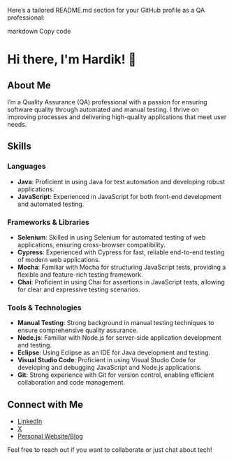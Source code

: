 
Here’s a tailored README.md section for your GitHub profile as a QA professional:

markdown
Copy code
# Hi there, I'm Hardik! 👋

## About Me

I’m a Quality Assurance (QA) professional with a passion for ensuring software quality through automated and manual testing. I thrive on improving processes and delivering high-quality applications that meet user needs.

## Skills

### Languages
- **Java**: Proficient in using Java for test automation and developing robust applications.
- **JavaScript**: Experienced in JavaScript for both front-end development and automated testing.

### Frameworks & Libraries
- **Selenium**: Skilled in using Selenium for automated testing of web applications, ensuring cross-browser compatibility.
- **Cypress**: Experienced with Cypress for fast, reliable end-to-end testing of modern web applications.
- **Mocha**: Familiar with Mocha for structuring JavaScript tests, providing a flexible and feature-rich testing framework.
- **Chai**: Proficient in using Chai for assertions in JavaScript tests, allowing for clear and expressive testing scenarios.

### Tools & Technologies
- **Manual Testing**: Strong background in manual testing techniques to ensure comprehensive quality assurance.
- **Node.js**: Familiar with Node.js for server-side application development and testing.
- **Eclipse**: Using Eclipse as an IDE for Java development and testing.
- **Visual Studio Code**: Proficient in using Visual Studio Code for developing and debugging JavaScript and Node.js applications.
- **Git**: Strong experience with Git for version control, enabling efficient collaboration and code management.

## Connect with Me

- [LinkedIn](https://www.linkedin.com/in/hardikfatehkar/)
- [X](https://x.com/hardikfatehkar/)
- [Personal Website/Blog](https://hardikfatehkar.github.io/)

Feel free to reach out if you want to collaborate or just chat about tech!
<!--
**HardikFatehkar/HardikFatehkar** is a ✨ _special_ ✨ repository because its `README.md` (this file) appears on your GitHub profile.

Here are some ideas to get you started:

- 🔭 I’m currently working on ...
- 🌱 I’m currently learning ...
- 👯 I’m looking to collaborate on ...
- 🤔 I’m looking for help with ...
- 💬 Ask me about ...
- 📫 How to reach me: ...
- 😄 Pronouns: ...
- ⚡ Fun fact: ...
-->
